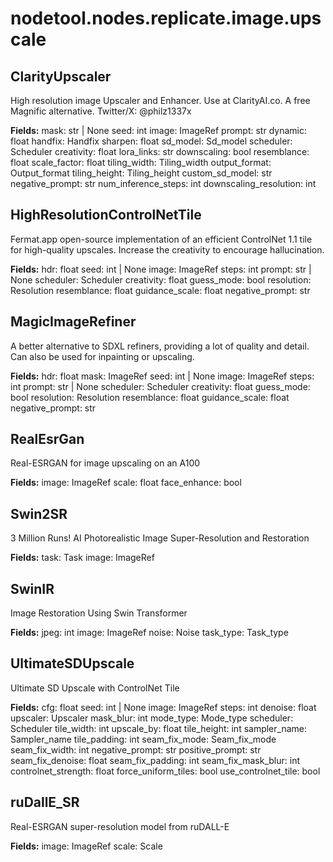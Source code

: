 # nodetool.nodes.replicate.image.upscale

## ClarityUpscaler

High resolution image Upscaler and Enhancer. Use at ClarityAI.co. A free Magnific alternative. Twitter/X: @philz1337x

**Fields:**
mask: str | None
seed: int
image: ImageRef
prompt: str
dynamic: float
handfix: Handfix
sharpen: float
sd_model: Sd_model
scheduler: Scheduler
creativity: float
lora_links: str
downscaling: bool
resemblance: float
scale_factor: float
tiling_width: Tiling_width
output_format: Output_format
tiling_height: Tiling_height
custom_sd_model: str
negative_prompt: str
num_inference_steps: int
downscaling_resolution: int

## HighResolutionControlNetTile

Fermat.app open-source implementation of an efficient ControlNet 1.1 tile for high-quality upscales. Increase the creativity to encourage hallucination.

**Fields:**
hdr: float
seed: int | None
image: ImageRef
steps: int
prompt: str | None
scheduler: Scheduler
creativity: float
guess_mode: bool
resolution: Resolution
resemblance: float
guidance_scale: float
negative_prompt: str

## MagicImageRefiner

A better alternative to SDXL refiners, providing a lot of quality and detail. Can also be used for inpainting or upscaling.

**Fields:**
hdr: float
mask: ImageRef
seed: int | None
image: ImageRef
steps: int
prompt: str | None
scheduler: Scheduler
creativity: float
guess_mode: bool
resolution: Resolution
resemblance: float
guidance_scale: float
negative_prompt: str

## RealEsrGan

Real-ESRGAN for image upscaling on an A100

**Fields:**
image: ImageRef
scale: float
face_enhance: bool

## Swin2SR

3 Million Runs! AI Photorealistic Image Super-Resolution and Restoration

**Fields:**
task: Task
image: ImageRef

## SwinIR

Image Restoration Using Swin Transformer

**Fields:**
jpeg: int
image: ImageRef
noise: Noise
task_type: Task_type

## UltimateSDUpscale

Ultimate SD Upscale with ControlNet Tile

**Fields:**
cfg: float
seed: int | None
image: ImageRef
steps: int
denoise: float
upscaler: Upscaler
mask_blur: int
mode_type: Mode_type
scheduler: Scheduler
tile_width: int
upscale_by: float
tile_height: int
sampler_name: Sampler_name
tile_padding: int
seam_fix_mode: Seam_fix_mode
seam_fix_width: int
negative_prompt: str
positive_prompt: str
seam_fix_denoise: float
seam_fix_padding: int
seam_fix_mask_blur: int
controlnet_strength: float
force_uniform_tiles: bool
use_controlnet_tile: bool

## ruDallE_SR

Real-ESRGAN super-resolution model from ruDALL-E

**Fields:**
image: ImageRef
scale: Scale


